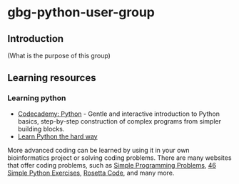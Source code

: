 # gbg-python-user-group

## Introduction
(What is the purpose of this group)

## Learning resources

### Learning python
* [Codecademy: Python](http://www.codecademy.com/tracks/python) - Gentle and interactive introduction to Python basics, step-by-step construction of complex programs from simpler building blocks.
* [Learn Python the hard way](http://learnpythonthehardway.org/book/)

More advanced coding can be learned by using it in your own bioinformatics project or solving coding problems. There are many websites that offer coding problems, such as [Simple Programming Problems](http://adriann.github.io/programming_problems.html), [46 Simple Python Exercises](http://www.ling.gu.se/~lager/python_exercises.html), [Rosetta Code](http://rosettacode.or/wiki/Category:Programming_Tasks), and many more.
